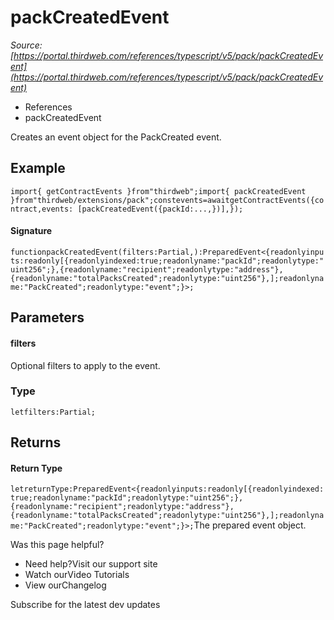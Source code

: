 # packCreatedEvent

*Source: [https://portal.thirdweb.com/references/typescript/v5/pack/packCreatedEvent](https://portal.thirdweb.com/references/typescript/v5/pack/packCreatedEvent)*

* References
* packCreatedEvent

Creates an event object for the PackCreated event.

## Example

`import{ getContractEvents }from"thirdweb";import{ packCreatedEvent }from"thirdweb/extensions/pack";constevents=awaitgetContractEvents({contract,events: [packCreatedEvent({packId:...,})],});`
#### Signature

`functionpackCreatedEvent(filters:Partial,):PreparedEvent<{readonlyinputs:readonly[{readonlyindexed:true;readonlyname:"packId";readonlytype:"uint256";},{readonlyname:"recipient";readonlytype:"address"},{readonlyname:"totalPacksCreated";readonlytype:"uint256"},];readonlyname:"PackCreated";readonlytype:"event";}>;`
## Parameters

#### filters

Optional filters to apply to the event.

### Type

`letfilters:Partial;`
## Returns

#### Return Type

`letreturnType:PreparedEvent<{readonlyinputs:readonly[{readonlyindexed:true;readonlyname:"packId";readonlytype:"uint256";},{readonlyname:"recipient";readonlytype:"address"},{readonlyname:"totalPacksCreated";readonlytype:"uint256"},];readonlyname:"PackCreated";readonlytype:"event";}>;`The prepared event object.

Was this page helpful?

* Need help?Visit our support site
* Watch ourVideo Tutorials
* View ourChangelog

Subscribe for the latest dev updates

